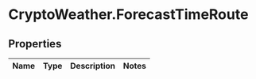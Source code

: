 # CryptoWeather.ForecastTimeRoute

## Properties
Name | Type | Description | Notes
------------ | ------------- | ------------- | -------------


